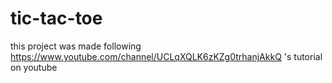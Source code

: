 # tic-tac-toe
this project was made following https://www.youtube.com/channel/UCLqXQLK6zKZg0trhanjAkkQ 's tutorial on youtube 
